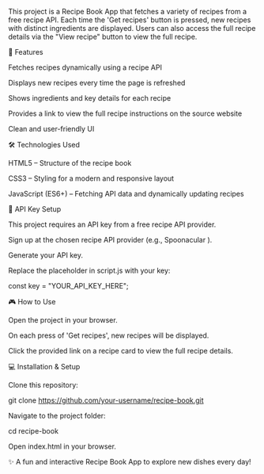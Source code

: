 This project is a Recipe Book App that fetches a variety of recipes from a free recipe API.
Each time the 'Get recipes' button is pressed, new recipes with distinct ingredients are displayed.
Users can also access the full recipe details via the "View recipe" button to view the full recipe.

🚀 Features

Fetches recipes dynamically using a recipe API

Displays new recipes every time the page is refreshed

Shows ingredients and key details for each recipe

Provides a link to view the full recipe instructions on the source website

Clean and user-friendly UI

🛠️ Technologies Used

HTML5 – Structure of the recipe book

CSS3 – Styling for a modern and responsive layout

JavaScript (ES6+) – Fetching API data and dynamically updating recipes

🔑 API Key Setup

This project requires an API key from a free recipe API provider.

Sign up at the chosen recipe API provider (e.g., Spoonacular
).

Generate your API key.

Replace the placeholder in script.js with your key:

const key = "YOUR_API_KEY_HERE";

🎮 How to Use

Open the project in your browser.

On each press of 'Get recipes', new recipes will be displayed.

Click the provided link on a recipe card to view the full recipe details.

💻 Installation & Setup

Clone this repository:

git clone https://github.com/your-username/recipe-book.git


Navigate to the project folder:

cd recipe-book


Open index.html in your browser.

✨ A fun and interactive Recipe Book App to explore new dishes every day!
